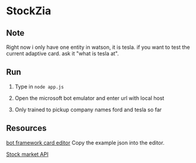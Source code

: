 # StockZia

## Note
Right now i only have one entity in watson, it is tesla. if you want to test the current adaptive card. ask it "what is tesla at". 

## Run 

1. Type in `node app.js`

2. Open the microsoft bot emulator and enter url with local host

3. Only trained to pickup company names ford and tesla so far

## Resources

[bot framework card editor](http://adaptivecards.io/visualizer/index.html?hostApp=Facebook%20(Bot%20Framework)) Copy the example json into the editor.


[Stock market API](https://iextrading.com/developer/docs/#batch-requests)



